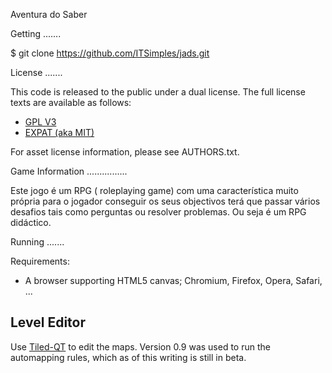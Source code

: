 Aventura do Saber

Getting
.......

$ git clone https://github.com/ITSimples/jads.git


License
.......

This code is released to the public under a dual license. The full license texts
are available as follows:

* [GPL V3](gpl-3.0.txt)
* [EXPAT (aka MIT)](COPYING.txt)

For asset license information, please see AUTHORS.txt.


Game Information
................

Este jogo é um RPG ( roleplaying game) com uma característica muito própria para o 
jogador conseguir os seus objectivos terá que passar vários desafios tais como perguntas 
ou resolver problemas. Ou seja é um RPG didáctico.

Running
.......

Requirements:

* A browser supporting HTML5 canvas; Chromium, Firefox, Opera, Safari, ...




Level Editor
------------

Use [Tiled-QT](http://www.mapeditor.org/) to edit the maps. Version 0.9 was used
to run the automapping rules, which as of this writing is still in beta.
